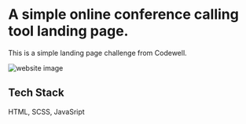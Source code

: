 # A simple online conference calling tool landing page.

This is a simple landing page challenge from Codewell.

![website image](https://user-images.githubusercontent.com/63976985/226125772-46dca3e1-6396-454b-8af4-a69ac9cc185e.png)

## Tech Stack

HTML, SCSS, JavaSript
